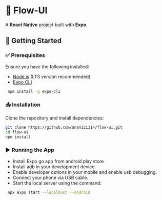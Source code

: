 # 📱 Flow-UI

A **React Native** project built with **Expo**.

## 🚀 Getting Started

### ✅ Prerequisites

Ensure you have the following installed:

- [Node.js](https://nodejs.org/) (LTS version recommended)  
- [Expo CLI](https://expo.dev/)  
```sh
 npm install -g expo-cli
```

### 📥 Installation

Clone the repository and install dependencies:

 ```sh
 git clone https://github.com/anan121314/flow-ui.git
 cd flow-ui
 npm install
```
### ▶️ Running the App
- Install Expo go app from android play store
- Install adb in your development device.
- Enable developer options in your mobile and enable usb debugging.
- Connect your phone via USB cable.
- Start the local server using the command:

```sh
 npx expo start --localhost --android
```
